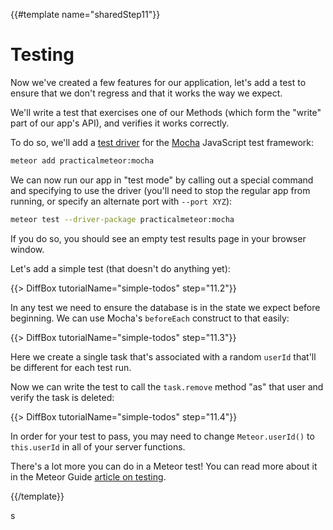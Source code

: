 {{#template name="sharedStep11"}}

# Testing

Now we've created a few features for our application, let's add a test to ensure that we don't regress and that it works the way we expect. 

We'll write a test that exercises one of our Methods (which form the "write" part of our app's API), and verifies it works correctly.

To do so, we'll add a [test driver](http://guide.meteor.com/testing.html#test-driver) for the [Mocha](https://mochajs.org) JavaScript test framework:

```bash
meteor add practicalmeteor:mocha
```

We can now run our app in "test mode" by calling out a special command and specifying to use the driver (you'll need to stop the regular app from running, or specify an alternate port with `--port XYZ`):

```bash
meteor test --driver-package practicalmeteor:mocha
```

If you do so, you should see an empty test results page in your browser window.

Let's add a simple test (that doesn't do anything yet):

{{> DiffBox tutorialName="simple-todos" step="11.2"}}

In any test we need to ensure the database is in the state we expect before beginning. We can use Mocha's `beforeEach` construct to that easily:

{{> DiffBox tutorialName="simple-todos" step="11.3"}}

Here we create a single task that's associated with a random `userId` that'll be different for each test run. 

Now we can write the test to call the `task.remove` method "as" that user and verify the task is deleted:

{{> DiffBox tutorialName="simple-todos" step="11.4"}}

In order for your test to pass, you may need to change `Meteor.userId()` to `this.userId` in all of your server functions.

There's a lot more you can do in a Meteor test! You can read more about it in the Meteor Guide [article on testing](http://guide.meteor.com/testing.html).

{{/template}}

s
